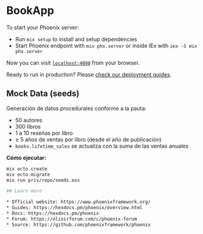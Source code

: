 # BookApp

To start your Phoenix server:

* Run `mix setup` to install and setup dependencies
* Start Phoenix endpoint with `mix phx.server` or inside IEx with `iex -S mix phx.server`

Now you can visit [`localhost:4000`](http://localhost:4000) from your browser.

Ready to run in production? Please [check our deployment guides](https://hexdocs.pm/phoenix/deployment.html).

## Mock Data (seeds)
Generación de datos procedurales conforme a la pauta:

- 50 autores
- 300 libros
- 1 a 10 reseñas por libro
- ≥ 5 años de ventas por libro (desde el año de publicación)
- `books.lifetime_sales` se actualiza con la suma de las ventas anuales

**Cómo ejecutar:**
```bash
mix ecto.create
mix ecto.migrate
mix run priv/repo/seeds.exs

## Learn more

* Official website: https://www.phoenixframework.org/
* Guides: https://hexdocs.pm/phoenix/overview.html
* Docs: https://hexdocs.pm/phoenix
* Forum: https://elixirforum.com/c/phoenix-forum
* Source: https://github.com/phoenixframework/phoenix
